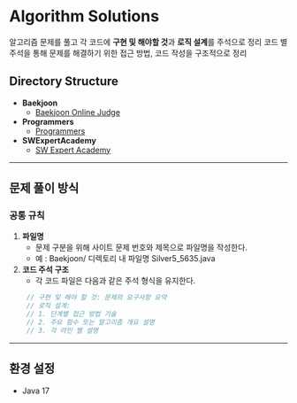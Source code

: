 # Algorithm Solutions

알고리즘 문제를 풀고 각 코드에 **구현 및 해야할 것**과 **로직 설계**를 주석으로 정리
코드 별 주석을 통해 문제를 해결하기 위한 접근 방법, 코드 작성을 구조적으로 정리

## Directory Structure

- **Baekjoon**
  - [Baekjoon Online Judge](https://www.acmicpc.net/)
- **Programmers**
  - [Programmers](https://programmers.co.kr/)
- **SWExpertAcademy**
  - [SW Expert Academy](https://swexpertacademy.com/main/main.do)

---

## 문제 풀이 방식

### 공통 규칙
1. **파일명**
   - 문제 구분을 위해 사이트 문제 번호와 제목으로 파일명을 작성한다.
   - 예 : Baekjoon/ 디렉토리 내 파일명 Silver5_5635.java
2. **코드 주석 구조**
   - 각 코드 파일은 다음과 같은 주석 형식을 유지한다.
    ```java
     // 구현 및 해야 할 것: 문제의 요구사항 요약
     // 로직 설계:
     // 1. 단계별 접근 방법 기술
     // 2. 주요 함수 또는 알고리즘 개요 설명
     // 3. 각 라인 별 설명
     ```
---   

## 환경 설정
- Java 17